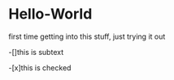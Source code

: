 # Hello-World
first time getting into this stuff, just trying it out

-[]this is subtext

-[x]this is checked

